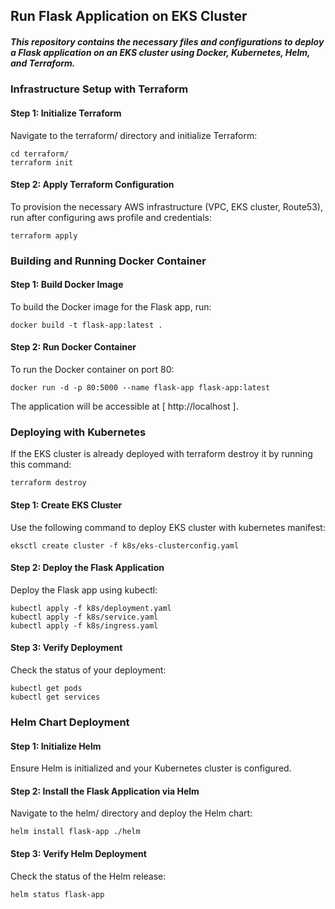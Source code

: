 ## Run Flask Application on EKS Cluster
##### This repository contains the necessary files and configurations to deploy a Flask application on an EKS cluster using Docker, Kubernetes, Helm, and Terraform.

### Infrastructure Setup with Terraform
#### Step 1: Initialize Terraform
Navigate to the terraform/ directory and initialize Terraform:
```
cd terraform/
terraform init
```
#### Step 2: Apply Terraform Configuration
To provision the necessary AWS infrastructure (VPC, EKS cluster, Route53), run after configuring aws profile and credentials:
```
terraform apply
```

### Building and Running Docker Container
#### Step 1: Build Docker Image
To build the Docker image for the Flask app, run:
```
docker build -t flask-app:latest .
```
#### Step 2: Run Docker Container
To run the Docker container on port 80:
```
docker run -d -p 80:5000 --name flask-app flask-app:latest
```
The application will be accessible at [ http://localhost ].

### Deploying with Kubernetes
If the EKS cluster is already deployed with terraform destroy it by running this command:
```
terraform destroy
```
#### Step 1: Create EKS Cluster
Use the following command to deploy EKS cluster with kubernetes manifest:
```
eksctl create cluster -f k8s/eks-clusterconfig.yaml
```
#### Step 2: Deploy the Flask Application
Deploy the Flask app using kubectl:
```
kubectl apply -f k8s/deployment.yaml
kubectl apply -f k8s/service.yaml
kubectl apply -f k8s/ingress.yaml
```
#### Step 3: Verify Deployment
Check the status of your deployment:
```
kubectl get pods
kubectl get services
```
### Helm Chart Deployment
#### Step 1: Initialize Helm
Ensure Helm is initialized and your Kubernetes cluster is configured.

#### Step 2: Install the Flask Application via Helm
Navigate to the helm/ directory and deploy the Helm chart:
```
helm install flask-app ./helm
```
#### Step 3: Verify Helm Deployment
Check the status of the Helm release:
```
helm status flask-app
```

